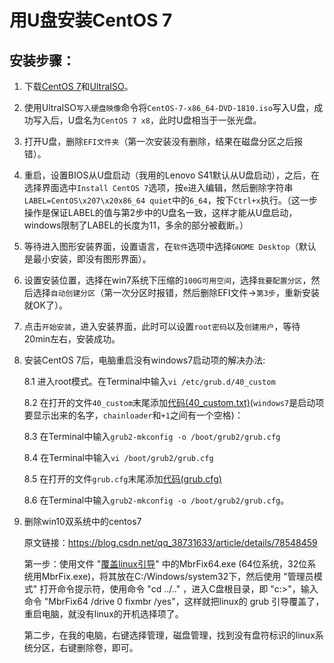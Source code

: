 # 用U盘安装CentOS 7

## 安装步骤：

1. 下载[CentOS 7](https://www.centos.org/)和[UltraISO](https://www.ultraiso.com/download.html)。

2. 使用UltraISO`写入硬盘映像`命令将`CentOS-7-x86_64-DVD-1810.iso`写入U盘，成功写入后，U盘名为`CentOS 7 x8`，此时U盘相当于一张光盘。

3. 打开U盘，删除`EFI文件夹`（第一次安装没有删除，结果在磁盘分区之后报错）。

4. 重启，设置BIOS从U盘启动（我用的Lenovo S41默认从U盘启动），之后，在选择界面选中`Install CentOS 7`选项，按`e`进入编辑，然后删除字符串`LABEL=CentOS\x207\x20x86_64 quiet`中的`6_64`，按下`Ctrl+x`执行。（这一步操作是保证LABEL的值与第2步中的U盘名一致，这样才能从U盘启动，windows限制了LABEL的长度为11，多余的部分被截断。）

5. 等待进入图形安装界面，设置语言，在`软件`选项中选择`GNOME Desktop`（默认是最小安装，即没有图形界面）。

6. 设置安装位置，选择在win7系统下压缩的`100G可用空间`，选择`我要配置分区`，然后选择`自动创建分区`（第一次分区时报错，然后删除EFI文件->`第3步`，重新安装就OK了）。

7. 点击`开始安装`，进入安装界面，此时可以设置`root密码`以及`创建用户`，等待20min左右，安装成功。

8. 安装CentOS 7后，电脑重启没有windows7启动项的解决办法:  

    8.1 进入root模式。在Terminal中输入`vi /etc/grub.d/40_custom`  

    8.2 在打开的文件`40_custom`末尾添加[代码(40_custom.txt)](https://github.com/Younity/-U-CentOS7/blob/master/40_custom.txt)(`windows7`是启动项要显示出来的名字，`chainloader`和`+1`之间有一个空格)：  

    8.3 在Terminal中输入`grub2-mkconfig -o /boot/grub2/grub.cfg` 
    
    8.4 在Terminal中输入`vi /boot/grub2/grub.cfg`  
    
    8.5 在打开的文件`grub.cfg`末尾添加[代码(grub.cfg)](https://github.com/Younity/-U-CentOS7/blob/master/grub.cfg)

    8.6 在Terminal中输入`grub2-mkconfig -o /boot/grub2/grub.cfg`。
    
9. 删除win10双系统中的centos7

    原文链接：https://blog.csdn.net/qq_38731633/article/details/78548459

    第一步：使用文件 "[覆盖linux引导](https://github.com/Younity/Use-CentOS-7/tree/master/%E8%A6%86%E7%9B%96linux%E5%BC%95%E5%AF%BC)" 中的MbrFix64.exe (64位系统，32位系统用MbrFix.exe)，将其放在C:/Windows/system32下，然后使用 "管理员模式" 打开命令提示符，使用命令 "cd ../.." ，进入C盘根目录，即 "c:>"，输入命令 "MbrFix64 /drive 0 fixmbr /yes"，这样就把linux的 grub 引导覆盖了，重启电脑，就没有linux的开机选择项了。

    第二步，在我的电脑，右键选择管理，磁盘管理，找到没有盘符标识的linux系统分区，右键删除卷，即可。
  
